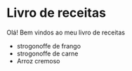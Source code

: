 # Livro de receitas 

Olá! Bem vindos ao meu livro de receitas 

- strogonoffe de frango
- strogonoffe de carne
- Arroz cremoso

